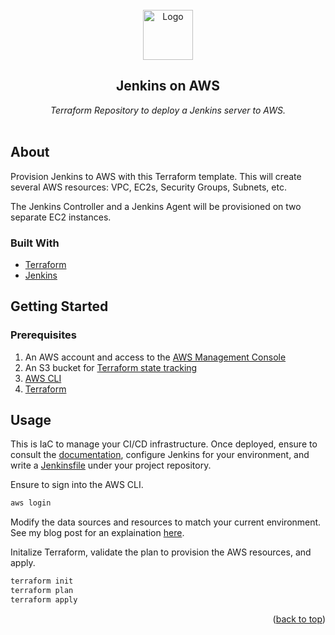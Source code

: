 <div id="top"></div>

<!-- HEADER -->
<br />
<div align="center">
    <img src="https://external-content.duckduckgo.com/iu/?u=https%3A%2F%2Flogos-download.com%2Fwp-content%2Fuploads%2F2016%2F10%2FJenkins_logo_wordmark.png&f=1&nofb=1&ipt=4aa840e26b73cbf3d99c66d025226bfd85c94a5d3941cf161d1aa64f65f647d5&ipo=images" alt="Logo" width="80" height="80">

  <h2 align="center">Jenkins on AWS</h2>

  <p align="center">
    <i>Terraform Repository to deploy a Jenkins server to AWS.</i>  
    <br />
    <br />
  </p>
</div>

<!-- ABOUT -->
## About

Provision Jenkins to AWS with this Terraform template. This will create several AWS resources: VPC, EC2s, Security Groups, Subnets, etc. 

The Jenkins Controller and a Jenkins Agent will be provisioned on two separate EC2 instances. 

### Built With

* [Terraform](https://www.terraform.io/)
* [Jenkins](https://www.jenkins.io/)

<!-- GETTING STARTED -->
## Getting Started

### Prerequisites

1. An AWS account and access to the [AWS Management Console](https://aws.amazon.com/console/)
2. An S3 bucket for  [Terraform state tracking](https://developer.hashicorp.com/terraform/language/state)
3. [AWS CLI](https://aws.amazon.com/cli/)
4. [Terraform](https://developer.hashicorp.com/terraform/tutorials/aws-get-started/install-cli)

<!-- USAGE EXAMPLES -->
## Usage

This is IaC to manage your CI/CD infrastructure. Once deployed, ensure to consult the [documentation](https://www.jenkins.io/doc/book/), configure Jenkins for your environment, and write a [Jenkinsfile](https://www.jenkins.io/doc/book/pipeline/jenkinsfile/) under your project repository.

Ensure to sign into the AWS CLI.

```bash
aws login
```

Modify the data sources and resources to match your current environment. See my blog post for an explaination [here]().

Initalize Terraform, validate the plan to provision the AWS resources, and apply.

```bash
terraform init
terraform plan
terraform apply
```
<p align="right">(<a href="#top">back to top</a>)</p>
